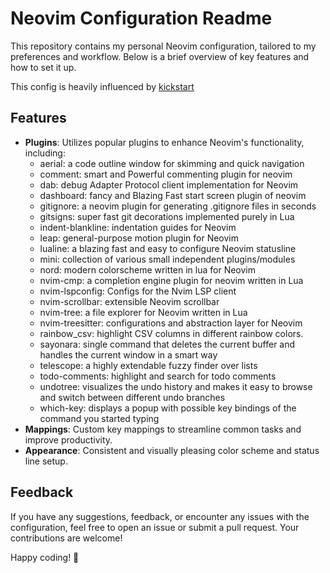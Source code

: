 # Neovim Configuration Readme

This repository contains my personal Neovim configuration, tailored to my
preferences and workflow. Below is a brief overview of key features and how to
set it up.

This config is heavily influenced by [kickstart](https://github.com/nvim-lua/kickstart.nvim.git)

## Features

- **Plugins**: Utilizes popular plugins to enhance Neovim's functionality, including:
    - aerial: a code outline window for skimming and quick navigation
    - comment: smart and Powerful commenting plugin for neovim
    - dab: debug Adapter Protocol client implementation for Neovim
    - dashboard: fancy and Blazing Fast start screen plugin of neovim
    - gitignore: a neovim plugin for generating .gitignore files in seconds
    - gitsigns: super fast git decorations implemented purely in Lua
    - indent-blankline: indentation guides for Neovim
    - leap: general-purpose motion plugin for Neovim
    - lualine: a blazing fast and easy to configure Neovim statusline 
    - mini: collection of various small independent plugins/modules
    - nord: modern colorscheme written in lua for Neovim
    - nvim-cmp: a completion engine plugin for neovim written in Lua
    - nvim-lspconfig: Configs for the Nvim LSP client
    - nvim-scrollbar: extensible Neovim scrollbar
    - nvim-tree: a file explorer for Neovim written in Lua
    - nvim-treesitter: configurations and abstraction layer for Neovim
    - rainbow_csv: highlight CSV columns in different rainbow colors.
    - sayonara: single command that deletes the current buffer and handles the current window in a smart way
    - telescope: a highly extendable fuzzy finder over lists
    - todo-comments: highlight and search for todo comments
    - undotree: visualizes the undo history and makes it easy to browse and switch between different undo branches
    - which-key:  displays a popup with possible key bindings of the command you started typing
- **Mappings**: Custom key mappings to streamline common tasks and improve productivity.
- **Appearance**: Consistent and visually pleasing color scheme and status line setup.

## Feedback

If you have any suggestions, feedback, or encounter any issues with the configuration, feel free to open an issue or submit a pull request. Your contributions are welcome!

Happy coding! 🚀
